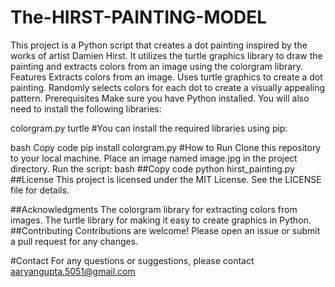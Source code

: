 # The-HIRST-PAINTING-MODEL
This project is a Python script that creates a dot painting inspired by the works of artist Damien Hirst. It utilizes the turtle graphics library to draw the painting and extracts colors from an image using the colorgram library.
Features
Extracts colors from an image.
Uses turtle graphics to create a dot painting.
Randomly selects colors for each dot to create a visually appealing pattern.
Prerequisites
Make sure you have Python installed. You will also need to install the following libraries:

colorgram.py
turtle
#You can install the required libraries using pip:

bash
Copy code
pip install colorgram.py
#How to Run
Clone this repository to your local machine.
Place an image named image.jpg in the project directory.
Run the script:
bash
##Copy code
python hirst_painting.py
##License
This project is licensed under the MIT License. See the LICENSE file for details.

##Acknowledgments
The colorgram library for extracting colors from images.
The turtle library for making it easy to create graphics in Python.
##Contributing
Contributions are welcome! Please open an issue or submit a pull request for any changes.

#Contact
For any questions or suggestions, please contact aaryangupta.5051@gmail.com

